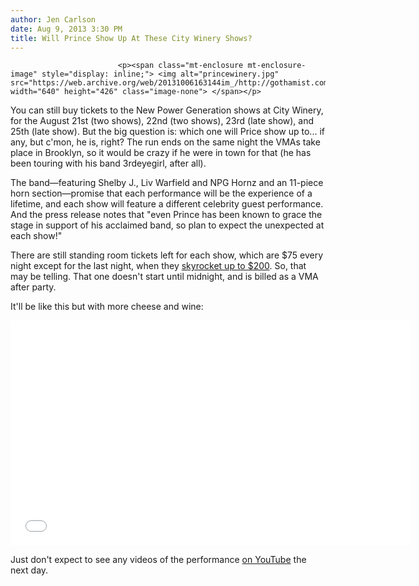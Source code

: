 ```yaml
---
author: Jen Carlson
date: Aug 9, 2013 3:30 PM
title: Will Prince Show Up At These City Winery Shows?
---
```



                            
                            
                            
                            <p><span class="mt-enclosure mt-enclosure-image" style="display: inline;"> <img alt="princewinery.jpg" src="https://web.archive.org/web/20131006163144im_/http://gothamist.com/attachments/arts_jen/princewinery.jpg" width="640" height="426" class="image-none"> </span></p>

<p>You can still buy tickets to the New Power Generation shows at City Winery, for the August 21st (two shows), 22nd (two shows), 23rd (late show), and 25th (late show). But the big question is: which one will Price show up to... if any, but c&apos;mon, he is, right? The run ends on the same night the VMAs take place in Brooklyn, so it would be crazy if he were in town for that (he has been touring with his band 3rdeyegirl, after all).</p>

<p>The band&#x2014;featuring Shelby J., Liv Warfield and NPG Hornz and an 11-piece horn section&#x2014;promise that each performance will be the experience of a lifetime, and each show will feature a different celebrity guest performance. And the press release notes that &quot;even Prince has been known to grace the stage in support of his acclaimed band, so plan to expect the unexpected at each show!&quot;</p>

<p>There are still standing room tickets left for each show, which are $75 every night except for the last night, when they <a href="https://web.archive.org/web/20131006163144/http://www.citywinery.com/newyork/video-music-awards-after-party-featuring-new-power-generation-vocalists-shelby-j-and-liv-warfield-and-the-npg-hornz-w-special-surprise-guests-late-8-25.html">skyrocket up to $200</a>. So, that may be telling. That one doesn&apos;t start until midnight, and is billed as a VMA after party.</p>

<p>It&apos;ll be like this but with more cheese and wine: </p>

<p><iframe width="640" height="360" src="//web.archive.org/web/20131006163144if_/http://www.youtube.com/embed/SKVDdm-bpKY" frameborder="0" allowfullscreen></iframe></p>

<p>Just don&apos;t expect to see any videos of the performance <a href="https://web.archive.org/web/20131006163144/http://www.billboard.com/articles/news/1045247/radiohead-to-prince-unblock-creep-youtube-vids">on YouTube</a> the next day.</p>
                            
                            
                            